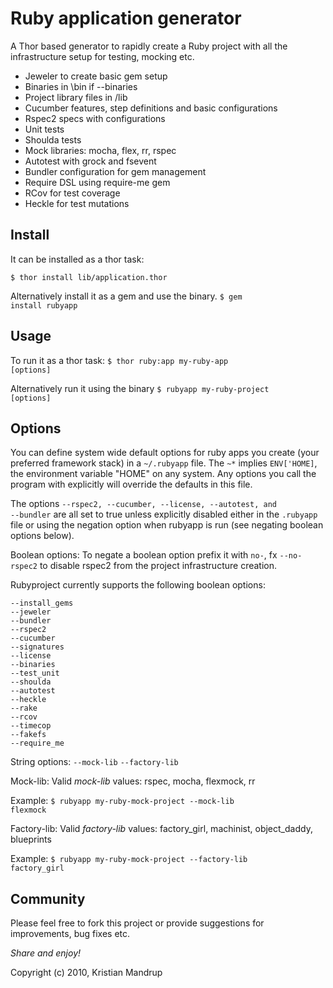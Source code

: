 # Ruby application generator ##

A Thor based generator to rapidly create a Ruby project with all the infrastructure setup for testing, mocking etc.

* Jeweler to create basic gem setup
* Binaries in \bin if --binaries
* Project library files in /lib
* Cucumber features, step definitions and basic configurations
* Rspec2 specs with configurations
* Unit tests 
* Shoulda tests 
* Mock libraries: mocha, flex, rr, rspec
* Autotest with grock and fsevent
* Bundler configuration for gem management
* Require DSL using require-me gem
* RCov for test coverage
* Heckle for test mutations

## Install ##

It can be installed as a thor task:

<code>$ thor install lib/application.thor</code>

Alternatively install it as a gem and use the binary.
<code>$ gem install rubyapp</code>

## Usage ##

To run it as a thor task:
<code>$ thor ruby:app my-ruby-app [options]</code>

Alternatively run it using the binary
<code>$ rubyapp my-ruby-project [options]</code>

## Options ##
             
You can define system wide default options for ruby apps you create (your preferred framework stack) in a <code>~/.rubyapp</code> file.
The <code>~*</code> implies <code>ENV['HOME]</code>, the environment variable "HOME" on any system. 
Any options you call the program with explicitly will override the defaults in this file.

The options <code>--rspec2, --cucumber, --license, --autotest, and --bundler</code> are all set to true unless explicitly disabled either in the <code>.rubyapp</code> file or using the negation option when rubyapp is run (see negating boolean options below).

Boolean options:
To negate a boolean option prefix it with <code>no-</code>, fx <code>--no-rspec2</code> to disable rspec2 from the project infrastructure creation.

Rubyproject currently supports the following boolean options:

<pre><code>--install_gems
--jeweler
--bundler
--rspec2 
--cucumber
--signatures
--license
--binaries
--test_unit
--shoulda
--autotest
--heckle
--rake
--rcov   
--timecop
--fakefs
--require_me
</code></pre>

String options:
<code>--mock-lib</code>
<code>--factory-lib</code>

Mock-lib:
Valid *mock-lib* values: rspec, mocha, flexmock, rr

Example:
<code>$ rubyapp my-ruby-mock-project --mock-lib flexmock</code> 

Factory-lib:
Valid *factory-lib* values: factory_girl, machinist, object_daddy, blueprints

Example:
<code>$ rubyapp my-ruby-mock-project --factory-lib factory_girl</code> 

## Community ##
Please feel free to fork this project or provide suggestions for improvements, bug fixes etc.

*Share and enjoy!*

Copyright (c) 2010, Kristian Mandrup

